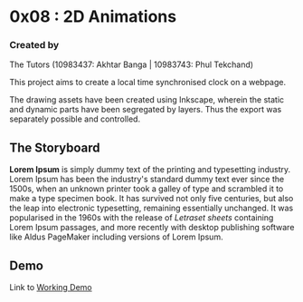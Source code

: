 # 0x08 : 2D Animations 


### Created by
The Tutors (10983437: Akhtar Banga | 10983743: Phul Tekchand)

This project aims to create a local time synchronised
clock on a webpage.

The drawing assets have been created using Inkscape,
wherein the static and dynamic parts have been
segregated by layers.  Thus the export was separately
possible and controlled.

## The Storyboard


**Lorem Ipsum** is simply dummy text of the printing
and typesetting industry. Lorem Ipsum has been the
industry's standard dummy text ever since the 1500s,
when an unknown printer took a galley of type and
scrambled it to make a type specimen book. It has
survived not only five centuries, but also the leap
into electronic typesetting, remaining essentially
unchanged. It was popularised in the 1960s with the
release of *Letraset sheets* containing Lorem Ipsum
passages, and more recently with desktop publishing
software like Aldus PageMaker including versions of
Lorem Ipsum.


## Demo ##

Link to [Working Demo](./demo)